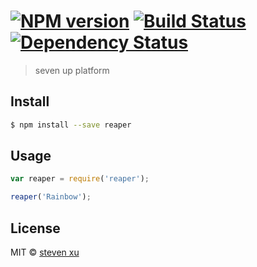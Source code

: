 #  [![NPM version][npm-image]][npm-url] [![Build Status][travis-image]][travis-url] [![Dependency Status][daviddm-url]][daviddm-image]

> seven up platform


## Install

```sh
$ npm install --save reaper
```


## Usage

```js
var reaper = require('reaper');

reaper('Rainbow');
```


## License

MIT © [steven xu](nonumber1989)


[npm-url]: https://npmjs.org/package/reaper
[npm-image]: https://badge.fury.io/js/reaper.svg
[travis-url]: https://travis-ci.org/nonumber1989@gmail.com/reaper
[travis-image]: https://travis-ci.org/nonumber1989@gmail.com/reaper.svg?branch=master
[daviddm-url]: https://david-dm.org/nonumber1989@gmail.com/reaper.svg?theme=shields.io
[daviddm-image]: https://david-dm.org/nonumber1989@gmail.com/reaper
